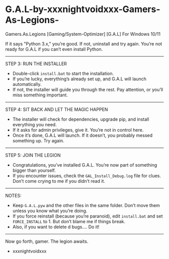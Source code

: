 # G.A.L-by-xxxnightvoidxxx-Gamers-As-Legions-
Gamers.As.Legions [Gaming/System-Optimizer] [G.A.L] For Windows 10/11 

If it says "Python 3.x," you’re good. If not, uninstall and try again. You’re not ready for G.A.L if you can’t even install Python.

---

STEP 3: RUN THE INSTALLER
- Double-click `install.bat` to start the installation.
- If you’re lucky, everything’s already set up, and G.A.L will launch automatically.
- If not, the installer will guide you through the rest. Pay attention, or you’ll miss something important.

---

STEP 4: SIT BACK AND LET THE MAGIC HAPPEN
- The installer will check for dependencies, upgrade pip, and install everything you need.
- If it asks for admin privileges, give it. You’re not in control here.
- Once it’s done, G.A.L will launch. If it doesn’t, you probably messed something up. Try again.

---

STEP 5: JOIN THE LEGION
- Congratulations, you’ve installed G.A.L. You’re now part of something bigger than yourself.
- If you encounter issues, check the `GAL_Install_Debug.log` file for clues. Don’t come crying to me if you didn’t read it.

---

NOTES:
- Keep `G.A.L.pyw` and the other files in the same folder. Don’t move them unless you know what you’re doing.
- If you force reinstall (because you’re paranoid), edit `install.bat` and set `FORCE_INSTALL` to 1. But don’t blame me if things break.
- Also, if you want to delete d bugs.... Do it!

---

Now go forth, gamer. The legion awaits.

- xxxnightvoidxxx
